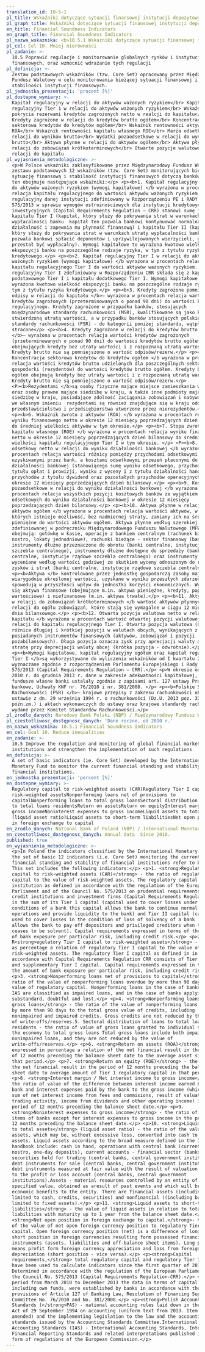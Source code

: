 ```yaml
---
translation_id: 10-5-1
pl_title: Wskaźniki dotyczące sytuacji finansowej instytucji depozytowych
pl_graph_title: Wskaźniki dotyczące sytuacji finansowej instytucji depozytowych
en_title: Financial Soundness Indicators
en_graph_title: Financial Soundness Indicators
pl_nazwa_wskaznika: <b>10.5.1 Wskaźniki dotyczące sytuacji finansowej instytucji depozytowych</b>
pl_cel: Cel 10. Mniej nierówności
pl_zadanie: >-
  10.5 Poprawić regulacje i monitorowanie globalnych rynków i instytucji
  finansowych, oraz wzmocnić wdrażanie tych regulacji
pl_definicja: >-
  Zestaw podstawowych wskaźników (tzw. Core Set) opracowany przez Międzynarodowy
  Fundusz Walutowy w celu monitorowania bieżącej sytuacji finansowej i
  stabilności instytucji finansowych.
pl_jednostka_prezentacji: 'procent [%]'
pl_dostepne_wymiary: >-
  Kapitał regulacyjny w relacji do aktywów ważonych ryzykiem</br> Kapitał
  regulacyjny Tier 1 w relacji do aktywów ważonych ryzykiem</br> Wskaźnik
  pokrycia rezerwami kredytów zagrożonych netto w realcji do kapitału</br>
  Kredyty zagrożone w relacji do kredytów brutto ogółem</br> Koncentracja
  sektorowa kredytów do kredytów ogółem</br> Wskaźnik rentowności aktywów
  ROA</br> Wskaźnik rentowności kapitału własnego ROE</br> Marża odsetkowa w
  relacji do wyników brutto</br> Wydatki pozaodsetkowe w relacji do wyników
  brutto</br> Aktywa płynne w relacji do aktywów ogółem</br> Aktywa płynne w
  relacji do zobowiązań krótkoterminowych</br> Otwarte pozycje walutowe netto w
  relacji do kapitału
pl_wyjasnienia_metodologiczne: >-
  <p>W Polsce wskaźniki zaklasyfikowane przez Międzynarodowy Fundusz Walutowy do
  zestawu podstawowych 12 wskaźników (tzw. Core Set) monitorujących bieżącą
  sytuację finansową i stabilność instytucji finansowych dotyczą banków. Zestaw
  ten obejmuje następujące wskaźniki:</p> <p><b>1. Kapitał regulacyjny w relacji
  do aktywów ważonych ryzykiem (wymogi kapitałowe) </b wyrażona w procentach
  relacja kapitału regulacyjnego do wartości aktywów ważonych ryzykiem. Kapitał
  regulacyjny danej instytucji zdefiniowany w Rozporządzeniu PE i RADY UE nr
  575/2013 w sprawie wymogów ostrożnościowych dla instytucji kredytowych i firm
  inwestycyjnych (Capital Requirements Regulation – CRR) stanowi sumę jej
  kapitału Tier I (kapitał, który służy do pokrywania strat w warunkach
  wypłacalności banku  kapitał ten pozwala bankowi kontynuować normalną
  działalność i zapewnia mu płynność finansową) i kapitału Tier II (kapitał,
  który służy do pokrywania strat w warunkach utraty wypłacalności banku 
  pozwala bankowi spłacić deponentów i uprzywilejowanych wierzycieli, gdy bank
  przestał być wypłacalny). Wymogi kapitałowe to wyrażona kwotowo wielkość
  ekspozycji banku na poszczególne rodzaje ryzyka, w tym z tytułu ryzyka
  kredytowego.</p> <p><b>2. Kapitał regulacyjny Tier I w relacji do aktywów
  ważonych ryzykiem (wymogi kapitałowe) </b wyrażona w procentach relacja
  kapitału regulacyjnego Tier I do wartości aktywów ważonych ryzykiem. Kapitał
  regulacyjny Tier I zdefiniowany w Rozporządzeniu CRR składa się z kapitału
  podstawowego Tier I i kapitału dodatkowego Tier I. Wymogi kapitałowe to
  wyrażona kwotowo wielkość ekspozycji banku na poszczególne rodzaje ryzyka, w
  tym z tytułu ryzyka kredytowego.</p> <p><b>3. Kredyty zagrożone pomniejszone o
  odpisy w relacji do kapitału </b>– wyrażona w procentach relacja wartości
  kredytów zagrożonych (przeterminowanych o ponad 90 dni) do wartości kapitału
  regulacyjnego. Kredyty zagrożone w przypadku banków, stosujących
  międzynarodowe standardy rachunkowości (MSR), kwalifikowane są jako kredyty ze
  stwierdzoną utratą wartości, a w przypadku banków stosujących polskie
  standardy rachunkowości (PSR) - do kategorii poniżej standardu, wątpliwe i
  stracone</p> <p><b>4. Kredyty zagrożone w relacji do kredytów brutto ogółem
  </b>– wyrażona w procentach relacja wartości kredytów zagrożonych
  (przeterminowanych o ponad 90 dni) do wartości kredytów brutto ogółem,
  obejmujących kredyty bez utraty wartości i z rozpoznaną utratą wartości.
  Kredyty brutto nie są pomniejszone o wartość odpisów/rezerw.</p> <p><b>5.
  Koncentracja sektorowa kredytów do kredytów ogółem </b wyrażona w procentach
  relacja wartości kredytów brutto udzielonych dla poszczególnych sektorów
  gospodarki (rezydentów) do wartości kredytów brutto ogółem. Kredyty brutto
  ogółem obejmują kredyty bez utraty wartości i z rozpoznaną utratą wartości.
  Kredyty brutto nie są pomniejszone o wartość odpisów/rezerw.</p>
  <P><b>Rezydentami </b>są osoby fizyczne mające miejsce zamieszkania w kraju
  oraz osoby prawne mające siedzibę w kraju, a także inne podmioty mające
  siedzibę w kraju, posiadające zdolność zaciągania zobowiązań i nabywania praw
  we własnym imieniu  rezydentami są również znajdujące się w kraju oddziały,
  przedstawicielstwa i przedsiębiorstwa utworzone przez nierezydentów.</p>
  <p><b>6. Wskaźnik zwrotu z aktywów (ROA) </b wyrażona w procentach relacja
  wyniku finansowego netto w okresie 12 miesięcy poprzedzających dzień bilansowy
  do średniej wielkości aktywów w tym okresie.</p> <p><b>7. Stopa zwrotu z
  kapitału własnego (ROE) </b wyrażona w procentach relacja wyniku finansowego
  netto w okresie 12 miesięcy poprzedzających dzień bilansowy do średniej
  wielkości kapitału regulacyjnego Tier I w tym okresie. </p> <P><b>8. Wynik
  odsetkowy netto w relacji do wyniku działalności bankowej </b wyrażona w
  procentach relacja wartości różnicy pomiędzy przychodami odsetkowymi
  uzyskiwanymi przez bank, a kosztami odsetkowymi przezeń płaconymi do wyniku
  działalności bankowej (stanowiącego sumę wyniku odsetkowego, przychodów z
  tytułu opłat i prowizji, wyniku z wyceny i z tytułu działalności handlowej,
  przychodów z tytułu dywidend oraz pozostałych przychodów operacyjnych) w
  okresie 12 miesięcy poprzedzających dzień bilansowy.</p> <p><b>9. Koszty
  pozaodsetkowe w relacji do wyniku działalności bankowej </b wyrażona w
  procentach relacja wszystkich pozycji kosztowych banków za wyjątkiem kosztów
  odsetkowych do wyniku działalności bankowej w okresie 12 miesięcy
  poprzedzających dzień bilansowy.</p> <p><b>10. Aktywa płynne w relacji do
  aktywów ogółem </b wyrażona w procentach relacja wartości aktywów, w przypadku
  których istnieje możliwość, bez nadmiernej straty, zamiany ich na środki
  pieniężne do wartości aktywów ogółem. Aktywa płynne według szerokiej miary
  zdefiniowanej w podręczniku Międzynarodowego Funduszu Walutowego (MFW)
  obejmują: gotówkę w kasie, operacje z bankiem centralnym (rachunek bieżący
  nostro, lokaty jednodniowe), rachunki bieżące - sektor finansowy (banki),
  instrumenty dłużne przeznaczone do obrotu (banki centralne, instytucje rządowe
  szczebla centralnego), instrumenty dłużne dostępne do sprzedaży (banki
  centralne, instytucje rządowe szczebla centralnego) oraz instrumenty dłużne
  wyceniane według wartości godziwej ze skutkiem wyceny odnoszonym do rachunku
  zysków i strat (banki centralne, instytucje rządowe szczebla centralnego).</p>
  <p><b>Aktywa </b> kontrolowane przez jednostkę gospodarczą zasoby majątkowe o
  wiarygodnie określonej wartości, uzyskane w wyniku przeszłych zdarzeń, które
  spowodują w przyszłości wpływ do jednostki korzyści ekonomicznych. Wyróżnia
  się aktywa finansowe (obejmujące m.in. aktywa pieniężne, kredyty, papiery
  wartościowe) i niefinansowe (m.in. aktywa trwałe).</p> <p><b>11. Aktywa płynne
  w relacji do zobowiązań krótkoterminowych </b wartość aktywów płynnych w
  relacji do ogółu zobowiązań, które stają się wymagalne w ciągu 12 miesięcy od
  dnia bilansowego.</p> <p><b>12. Otwarta pozycja walutowa netto w relacji do
  kapitału </b wyrażona w procentach wartość otwartej pozycji walutowej netto w
  relacji do kapitału regulacyjnego Tier I. Otwarta pozycja walutowa (netto) to
  różnica długiej i krótkiej pozycji w walutach obcych, wynikających z
  posiadanych instrumentów finansowych (aktywów, zobowiązań i pozycji
  pozabilansowych). Długa pozycja oznacza zysk przy aprecjacji waluty obcej i
  stratę przy deprecjacji waluty obcej (krótka pozycja - odwrotnie).</p>
  <p><b>Wymogi kapitałowe, kapitał regulacyjny ogółem oraz kapitał regulacyjny
  Tier I </b>są wykorzystywane do wyliczenia wskaźników od I kwartału 2014 r.,
  wyznaczane zgodnie z rozporządzeniem Parlamentu Europejskiego i Rady nr
  575/2013 (Capital Requirements Regulation – CRR).</p> <p>W okresie od marca
  2010 r. do grudnia 2013 r. dane w zakresie adekwatności kapitałowej, w tym
  fundusze własne banki ustalały zgodnie z zapisami art. 127 ustawy Prawo
  bankowe, Uchwały KNF nr. 76/2010 i nr. 381/2008. </p> <p><b>Polskie Standardy
  Rachunkowości (PSR) </b>– krajowe przepisy z zakresu rachunkowości określone w
  ustawie z dn. 29 września 1994 r. o rachunkowości (Dz.U. 2013 poz. 330, z
  późn.zm.) i aktach wykonawczych do ustawy oraz krajowe standardy rachunkowości
  wydane przez Komitet Standardów Rachunkowości.</p>
pl_zrodlo_danych: Narodowy Bank Polski (NBP) / Międzynarodowy Fundusz Walutowy (MFW)
pl_czestotliwosc_dostępnosc_danych: 'Dane roczne, od 2010 r.'
en_nazwa_wskaznika: 10.5.1 Financial Soundness Indicators
en_cel: Goal 10. Reduce inequalities
en_zadanie: >-
  10.5 Improve the regulation and monitoring of global financial markets and
  institutions and strengthen the implementation of such regulations
en_definicja: >-
  A set of basic indicators (ie. Core Set) developed by the International
  Monetary Fund to monitor the current financial standing and stability of
  financial institutions.
en_jednostka_prezentacji: 'percent [%]'
en_dostepne_wymiary: >-
  Regulatory capital to risk-weighted assets (CAR)Regulatory Tier I capital to
  risk-weighted assetsNonperforming loans net of provisions to
  capitalNonperforming loans to total gross loansSectoral distribution of loans
  to total loans residentsReturn on assetsReturn on equityInterest margin to
  gross incomeNoninterest expenses to gross incomeLiquid assets to total assets
  (liquid asset ratio)Liquid assets to short-term liabilitiesNet open position
  in foreign exchange to capital
en_zrodlo_danych: National Bank of Poland (NBP) / International Monetary Fund (IMF)
en_czestotliwosc_dostępnosc_danych: Annual data  Since 2010.
published: true
en_wyjasnienia_metodologiczne: >-
  <p>In Poland the indicators clsssified by the International Monetary Fund into
  the set of basic 12 indicators (i.e. Core Set) monitoring the current
  financial standing and stability of financial institutions refer to banks.
  This set includes the following indicators:</p> <p>1. <strong>Regulatory
  capital to risk-weighted assets (CAR)</strong> - the ratio of regulatory
  capital to the value of risk-weighted assets. The regulatory capital of an
  institution as defined in accordance with the regulation of the European
  Parliament and of the Council No. 575/2013 on prudential requirements for
  credit institutions and investment firms (Capital Requirements Regulation-CRR)
  is the sum of its Tier 1 capital (capital used to cover losses under solvency
  conditions of a bank this capital allows the bank to continue normal
  operations and provide liquidity to the bank) and Tier II capital (capital
  used to cover losses in the condition of loss of solvency of a bank
  allows the bank to pay off depositors and privileged creditors when the bank
  ceases to be solvent). Capital requirements expressed in terms of the amount
  of bank exposure per particular risk, including credit risk.</p> <p>2.
  R<strong>egulatory Tier I capital to risk-weighted assets</strong> - expressed
  as percentage a relation of regulatory Tier I capital to the value of
  risk-weighted assets. The regulatory Tier I capital as defined in in
  accordance with Capital Requirements Regulation CRR consists of Tier 1 capital
  and supplementary Tier I capital. Capital requirements expressed in terms of
  the amount of bank exposure per particular risk, including credit risk.</p>
  <p>3. <strong>Nonperforming loans net of provisions to capital</strong> -the
  ratio of the value of nonperforming loans overdue by more than 90 days to the
  value of regulatory capital. Nonperforming loans in the case of banks using
  IAS are classified as impaired loans, and in the case of banks applying PAS -
  substandard, doubtful and lost.</p> <p>4. <strong>Nonperforming loans to total
  gross loans</strong> - the ratio of the value of nonperforming loans overdue
  by more than 90 days to the total gross value of credits, including
  nonimpaired and impaired credits. Gross credits are not reduced by the value
  of write-offs/reserves.5. Sectoral distribution of loans to total loans:
  residents - the ratio of value of gross loans granted to individual sectors of
  the economy to total gross loans Total gross loans include both impaired and
  nonimpaired loans, and they are not reduced by the value of
  write-offs/reserves.</p> <p>6. <strong>Return on assets (ROA)</strong> -
  expressed in percentage a relation of the net financial result in the period
  of 12 months preceding the balance sheet date to the average asset size in
  that period.</p> <p>7. <strong>Return on equity (ROE)</strong> - the ratio of
  the net financial result in the period of 12 months preceding the balance
  sheet date to average amount of Tier 1 regulatory capital in that period.</p>
  <p>8. <strong>Interest margin / Net interest income to gross income</strong> -
  the ratio of value of the difference between interest income earned by the
  bank and interest expenses paid by the bank to the gross income (which is the
  sum of net interest income from fees and commisions, result of valuation
  trading activity, income from dividends and other operating income) in the
  period of 12 months preceding the balance sheet date.</p> <p>9.
  <strong>Noninterest expenses to gross income</strong> - the ratio of all cost
  items of banks except for interest expenses to gross income in the period of
  12 months preceding the balance sheet date.</p> <p>10. <strong>Liquid assets
  to total assets</strong> (liquid asset ratio) - the ratio of the value of
  assets, which may be, without excessive loss, converted into cash to total
  assets. Liquid assets according to the broad measure defined in the IMF
  handbook include: cash in hand, operations with central bank (current account
  nostro, one-day deposits), current accounts - financial sector (banks), debt
  securities held for trading (central banks, central government institutions)
  debt instruments for sale (central banks, central government institutions) and
  debt instruments measured at fair value with the result of valuation related
  to the profit or loss account (central banks, central government
  institutions).Assets - material resources controlled by an entity of credibly
  specified value, obtained as aresult of past events and which will bring
  economic benefits to the entity. There are financial assets (including but not
  limited to cash, credits, securities) and nonfinancial ((including but not
  limited to fixed assets).</p> <p>11. <strong>Liquid assets to short-term
  liabilities</strong> - the value of liquid assets in relation to total
  liabilities with maturity up to 1 year from the balance sheet date.</p> <p>12.
  <strong>Net open position in foreign exchange to capital.</strong>- the ration
  of the value of net open foreign currency position to regulatory Tier I
  capital. Open foreign currency position (net) is a difference of long and
  short position in foreign currencies resulting form possessed financial
  instruments (assets, liabilities and off-balance sheet items). Long position
  means profit form foreign currency appreciation and loss from foreign currency
  depreciation (short position - vice versa).</p> <p><strong>Capital
  requirements,</strong> total regulatory capital and regulatory Tier 1 capital
  have been used to calculate indicators since the first quarter of 2014.
  Determined in accordance with the regulation of the European Parliament and of
  the Council No. 575/2013 (Capital Requirements Regulation-CRR).</p> <p>In the
  period from March 2010 to December 2013 the data in terms of capital adequacy,
  including own funds, were established by banks in accordance with the
  provisions of Article 127 of Banking Law, Resolution of Financing Supervision
  Committee No. 76/2010 and No. 381/2008.</p> <p><strong>Polish Accounting
  Standards (</strong>PAS) - national accounting rules laid down in the
  Act of 29 September 1994 on accounting (uniform text from 2013. Item 330, as
  amended) and the implementing legislation to the law and the accounting
  standards issued by the Accounting Standards Committee.International
  Accounting Standards (IAS) - International Accounting Standards, International
  Financial Reporting Standards and related interpretations published in the
  form of regulations of the European Commission.</p>
---
```

